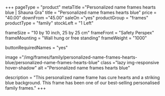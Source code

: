 +++
pageType = "product"
metaTitle ="Personalized name frames hearts blue | Shauna Gra"
title = "Personalized name frames hearts blue"
price = "40.00"
downFrom ="45.00"
saleOn ="yes"
productGroup = "frames"
productType = "family"
stockLeft = "1 Left" 
 
frameSize = "10 by 10 inch, 25 by 25 cm" 
frameFront = "Safety Perspex" 
frameMounting = "Wall hung or free standing" 
frameWeight = "1000" 
 
buttonRequiredNames = "yes"
 
image ="/img/frames/family/personalized-name-frames-hearts-blue/personalized-name-frames-hearts-blue"
class ="lazy img-responsive hover-shadow"
alt ="Personalized name frames hearts blue"
 
description = "This personalized name frame has cure hearts and a striking blue background. This frame has been one of our best-selling personalised family frames."
+++
